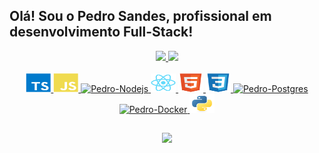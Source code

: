 ## Olá! Sou o Pedro Sandes, profissional em desenvolvimento Full-Stack!

<div align="center">
  <a href="https://github.com/Mrdiskman">
  <img height="180em" src="https://github-readme-stats.vercel.app/api?username=Mrdiskman&show_icons=true&theme=tokyonight&include_all_commits=true&count_private=true"/>
  <img height="180em" src="https://github-readme-stats.vercel.app/api/top-langs/?username=Mrdiskman&layout=compact&langs_count=7&theme=tokyonight"/>
</div>
<div align="center"><br>
  <img alt="Pedro-Ts" height="30" width="40" src="https://raw.githubusercontent.com/devicons/devicon/master/icons/typescript/typescript-plain.svg">
  <img alt="Pedro-Js" height="30" width="40" src="https://raw.githubusercontent.com/devicons/devicon/master/icons/javascript/javascript-plain.svg">
  <img alt="Pedro-Nodejs" height="30" width="40" src="https://cdn.jsdelivr.net/gh/devicons/devicon/icons/nodejs/nodejs-original.svg" />
  <img alt="Pedro-React" height="30" width="40" src="https://raw.githubusercontent.com/devicons/devicon/master/icons/react/react-original.svg">
  <img alt="Pedro-HTML" height="30" width="40" src="https://raw.githubusercontent.com/devicons/devicon/master/icons/html5/html5-original.svg">
  <img alt="Pedro-CSS" height="30" width="40" src="https://raw.githubusercontent.com/devicons/devicon/master/icons/css3/css3-original.svg">
  <img alt="Pedro-Postgres" height="30" width="40" src="https://cdn.jsdelivr.net/gh/devicons/devicon/icons/postgresql/postgresql-original.svg" />
  <img alt="Pedro-Docker" height="30" width="40" src="https://cdn.jsdelivr.net/gh/devicons/devicon/icons/docker/docker-original-wordmark.svg">
  <img alt="Pedro-Python" height="30" width="40" src="https://raw.githubusercontent.com/devicons/devicon/master/icons/python/python-original.svg">
</div>
  
  ##
  
<div align="center">
  <a href="https://www.linkedin.com/in/pedro-henrique-lima-sandes/" target="_blank"><img src="https://img.shields.io/badge/-LinkedIn-%230077B5?style=for-the-badge&logo=linkedin&logoColor=white" target="_blank"></a>
</div>
